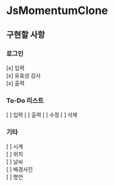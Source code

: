 # JsMomentumClone
  
## 구현할 사항
### 로그인
[x] 입력  
[x] 유효성 검사  
[x] 출력  

### To-Do 리스트  
[ ] 입력
[ ] 출력
[ ] 수정
[ ] 삭제

### 기타
[ ] 시계  
[ ] 위치  
[ ] 날씨  
[ ] 배경사진  
[ ] 명언  